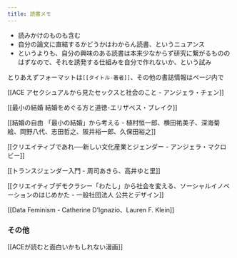 ```yaml
---
title: 読書メモ
---
```



- 読みかけのものも含む
- 自分の論文に直結するかどうかはわからん読書、というニュアンス
- というよりも、自分の興味のある読書は本来少なからず研究に繋がるもののはずなので、それを誘発する仕組みを自分で作れないか、という試み


とりあえずフォーマットは`[[タイトル-著者]]`、その他の書誌情報はページ内で

[[ACE アセクシュアルから見たセックスと社会のこと - アンジェラ・チェン]]

[[最小の結婚 結婚をめぐる方と道徳-エリザベス・ブレイク]]

[[結婚の自由 「最小の結婚」から考える - 植村恒一郎、横田祐美子、深海菊絵、岡野八代、志田哲之、阪井裕一郎、久保田裕之]]

[[クリエイティブであれ──新しい文化産業とジェンダー - アンジェラ・マクロビー]]

[[トランスジェンダー入門 - 周司あきら、高井ゆと里]]

[[クリエイティブデモクラシー「わたし」から社会を変える、ソーシャルイノベーションのはじめかた - 一般社団法人 公共とデザイン]]

[[Data Feminism - Catherine D’Ignazio、Lauren F. Klein]]

### その他

[[ACEが読むと面白いかもしれない漫画]]